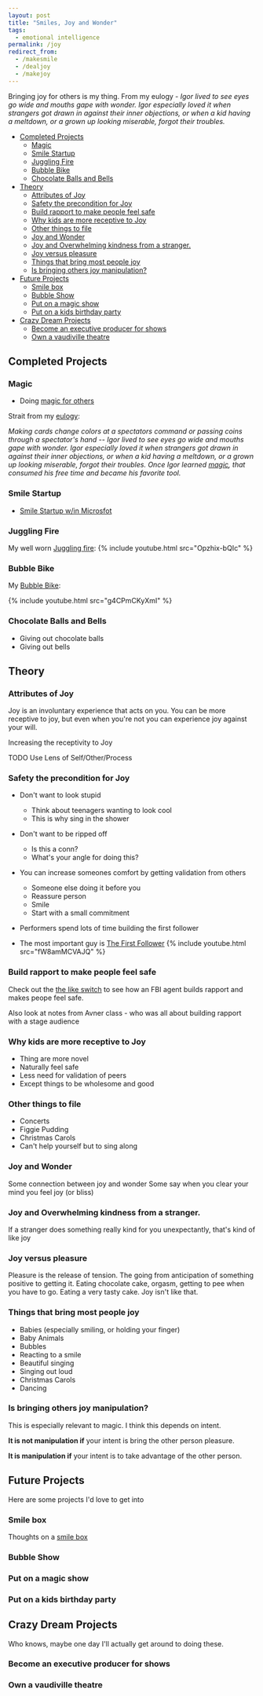 ```yaml
---
layout: post
title: "Smiles, Joy and Wonder"
tags:
  - emotional intelligence
permalink: /joy
redirect_from:
  - /makesmile
  - /dealjoy
  - /makejoy
---
```


Bringing joy for others is my thing. From my eulogy - _Igor lived to see eyes go wide and mouths gape with wonder. Igor especially loved it when strangers got drawn in against their inner objections, or when a kid having a meltdown, or a grown up looking miserable, forgot their troubles._

<!-- prettier-ignore-start -->


<!-- vim-markdown-toc GFM -->

- [Completed Projects](#completed-projects)
    - [Magic](#magic)
    - [Smile Startup](#smile-startup)
    - [Juggling Fire](#juggling-fire)
    - [Bubble Bike](#bubble-bike)
    - [Chocolate Balls and Bells](#chocolate-balls-and-bells)
- [Theory](#theory)
    - [Attributes of Joy](#attributes-of-joy)
    - [Safety the precondition for Joy](#safety-the-precondition-for-joy)
    - [Build rapport to make people feel safe](#build-rapport-to-make-people-feel-safe)
    - [Why kids are more receptive to Joy](#why-kids-are-more-receptive-to-joy)
    - [Other things to file](#other-things-to-file)
    - [Joy and Wonder](#joy-and-wonder)
    - [Joy and Overwhelming kindness from a stranger.](#joy-and-overwhelming-kindness-from-a-stranger)
    - [Joy versus pleasure](#joy-versus-pleasure)
    - [Things that bring most people joy](#things-that-bring-most-people-joy)
    - [Is bringing others joy manipulation?](#is-bringing-others-joy-manipulation)
- [Future Projects](#future-projects)
    - [Smile box](#smile-box)
    - [Bubble Show](#bubble-show)
    - [Put on a magic show](#put-on-a-magic-show)
    - [Put on a kids birthday party](#put-on-a-kids-birthday-party)
- [Crazy Dream Projects](#crazy-dream-projects)
    - [Become an executive producer for shows](#become-an-executive-producer-for-shows)
    - [Own a vaudiville theatre](#own-a-vaudiville-theatre)

<!-- vim-markdown-toc -->
<!-- prettier-ignore-end -->

## Completed Projects

### Magic

- Doing [magic for others](/magic)

Strait from my [eulogy](/eulogy):

_Making cards change colors at a spectators command or passing coins through a spectator's hand -- Igor lived to see eyes go wide and mouths gape with wonder. Igor especially loved it when strangers got drawn in against their inner objections, or when a kid having a meltdown, or a grown up looking miserable, forgot their troubles. Once Igor learned [magic](/magic), that consumed his free time and became his favorite tool._

### Smile Startup

- [Smile Startup w/in Microsfot](https://igsmilebox.blogspot.com)

### Juggling Fire

My well worn [Juggling fire](http://ig66.blogspot.com/2014/08/accomplishment-unlocked-juggling-file.html?q=torches):
{% include youtube.html src="Opzhix-bQIc" %}

### Bubble Bike

My [Bubble Bike](https://idvork.in/ig66/583):

{% include youtube.html src="g4CPmCKyXmI" %}

### Chocolate Balls and Bells

- Giving out chocolate balls
- Giving out bells

## Theory

### Attributes of Joy

Joy is an involuntary experience that acts on you. You can be more receptive to joy, but even when you're not you can experience joy against your will.

Increasing the receptivity to Joy

TODO Use Lens of Self/Other/Process

### Safety the precondition for Joy

- Don't want to look stupid
  - Think about teenagers wanting to look cool
  - This is why sing in the shower
- Don't want to be ripped off
  - Is this a conn?
  - What's your angle for doing this?
- You can increase someones comfort by getting validation from others

  - Someone else doing it before you
  - Reassure person
  - Smile
  - Start with a small commitment

- Performers spend lots of time building the first follower
- The most important guy is [The First Follower](https://www.youtube.com/watch?v=)
  {% include youtube.html src="fW8amMCVAJQ" %}

### Build rapport to make people feel safe

Check out the [the like switch](/like-switch) to see how an FBI agent builds rapport and makes peope feel safe.

Also look at notes from Avner class - who was all about building rapport with a stage audience

### Why kids are more receptive to Joy

- Thing are more novel
- Naturally feel safe
- Less need for validation of peers
- Except things to be wholesome and good

### Other things to file

- Concerts
- Figgie Pudding
- Christmas Carols
- Can't help yourself but to sing along

### Joy and Wonder

Some connection between joy and wonder
Some say when you clear your mind you feel joy (or bliss)

### Joy and Overwhelming kindness from a stranger.

If a stranger does something really kind for you unexpectantly, that's kind of like joy

### Joy versus pleasure

Pleasure is the release of tension. The going from anticipation of something positive to getting it. Eating chocolate cake, orgasm, getting to pee when you have to go. Eating a very tasty cake. Joy isn't like that.

### Things that bring most people joy

- Babies (especially smiling, or holding your finger)
- Baby Animals
- Bubbles
- Reacting to a smile
- Beautiful singing
- Singing out loud
- Christmas Carols
- Dancing

### Is bringing others joy manipulation?

This is especially relevant to magic. I think this depends on intent.

**It is not manipulation if** your intent is bring the other person pleasure.

**It is manipulation if** your intent is to take advantage of the other person.

## Future Projects

Here are some projects I'd love to get into

### Smile box

Thoughts on a [smile box](https://igsmilebox.blogspot.com/2012/12/what-is-smilebox.html)

### Bubble Show

### Put on a magic show

### Put on a kids birthday party

## Crazy Dream Projects

Who knows, maybe one day I'll actually get around to doing these.

### Become an executive producer for shows

### Own a vaudiville theatre

